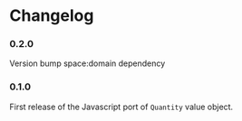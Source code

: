 Changelog
=========

### 0.2.0
Version bump space:domain dependency

### 0.1.0
First release of the Javascript port of `Quantity` value object.
